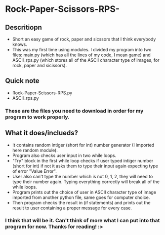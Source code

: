 # Rock-Paper-Scissors-RPS-
## Descritiopn
- Short an easy game of rock, paper and sicssors that I think everybody knows.
- This was my first time using modules. I divided my program into two files: main.py (which has all the lines of my code, I mean game) and ASCII_rps.py (which stores all of the ASCII character type of images, for rock, paper and sicissors).
## Quick note
- Rock-Paper-Scissors-RPS.py
- ASCII_rps.py
### These are the files you need to download in order for my program to work properly.
## What it does/inclueds?
- It contains random intiger (short for int) number generator (I imported here random module).
- Program also checks user input in two while loops.
- "Try" block in the first while loop checks if user typed intiger number (short for int) if not it asks them to type their input again expecting type of error "Value Error".
- User also can't type the number which is not 0, 1, 2, they will need to type their number again. Typing everything correctly will break all of the while loops.
- Program prints out the choice of user in ASCII character type of image imported from another python file, same goes for computer choice.
- Then program checks the result in (if statements) and prints out the result to user containing a proper message for every case.
### I think that will be it. Can't think of more what I can put into that program for now. Thanks for reading! :>
